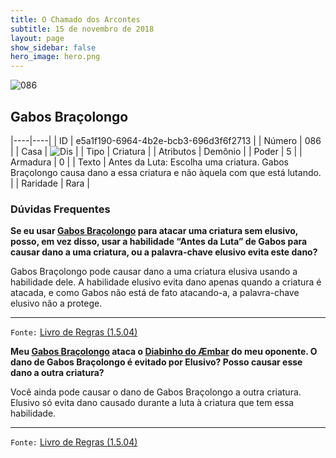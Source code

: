 ```yaml
---
title: O Chamado dos Arcontes
subtitle: 15 de novembro de 2018
layout: page
show_sidebar: false
hero_image: hero.png
---
```


![086](https://cdn.keyforgegame.com/media/card_front/pt/341_086_33RP646XMQ93_pt.png)

## Gabos Braçolongo

|----|----|
| ID | e5a1f190-6964-4b2e-bcb3-696d3f6f2713 |
| Número | 086 |
| Casa | ![Dis](https://archonarcana.com/images/thumb/e/e8/Dis.png/22px-Dis.png "Dis") |
| Tipo | Criatura |
| Atributos | Demônio |
| Poder | 5 |
| Armadura | 0 |
| Texto | Antes da Luta: Escolha uma criatura. Gabos Braçolongo causa dano a essa criatura e não àquela com que está lutando. |
| Raridade | Rara |

### Dúvidas Frequentes

**Se eu usar [Gabos Braçolongo](/cota/086) para atacar uma criatura
sem elusivo, posso, em vez disso, usar a habilidade “Antes da Luta”
de Gabos para causar dano a uma criatura, ou a palavra-chave
elusivo evita este dano?**

Gabos Braçolongo pode causar dano a uma criatura elusiva usando
a habilidade dele. A habilidade elusivo evita dano apenas quando
a criatura é atacada, e como Gabos não está de fato atacando-a, a
palavra-chave elusivo não a protege.

<hr/>

`Fonte:` [Livro de Regras (1.5.04)](https://drive.google.com/open?id=14pM1J8ZR_4hZbGFZt-ArQdAGsHCPEQdE)

**Meu [Gabos Braçolongo](/cota/086) ataca o [Diabinho do Æmbar](/aoa/053) do meu oponente. O dano de Gabos Braçolongo é evitado por
Elusivo? Posso causar esse dano a outra criatura?**

Você ainda pode causar o dano de Gabos Braçolongo a outra criatura.
Elusivo só evita dano causado durante a luta à criatura que tem
essa habilidade.

<hr/>

`Fonte:` [Livro de Regras (1.5.04)](https://drive.google.com/open?id=14pM1J8ZR_4hZbGFZt-ArQdAGsHCPEQdE)
